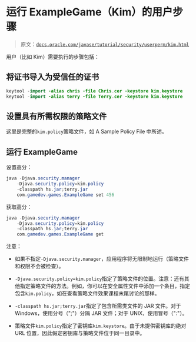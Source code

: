 # 运行 ExampleGame（Kim）的用户步骤

> 原文：[`docs.oracle.com/javase/tutorial/security/userperm/kim.html`](https://docs.oracle.com/javase/tutorial/security/userperm/kim.html)

用户（比如 Kim）需要执行的步骤包括：

## 将证书导入为受信任的证书

```java
keytool -import -alias chris -file Chris.cer -keystore kim.keystore
keytool -import -alias terry -file Terry.cer -keystore kim.keystore

```

## 设置具有所需权限的策略文件

这里是完整的`kim.policy`策略文件，如 A Sample Policy File 中所述。

## 运行 ExampleGame

设置高分：

```java
java -Djava.security.manager 
    -Djava.security.policy=kim.policy
    -classpath hs.jar;terry.jar
    com.gamedev.games.ExampleGame set 456

```

获取高分：

```java
java -Djava.security.manager
    -Djava.security.policy=kim.policy
    -classpath hs.jar;terry.jar
    com.gamedev.games.ExampleGame get

```

注意：

+   如果不指定`-Djava.security.manager`，应用程序将无限制地运行（策略文件和权限不会被检查）。

+   `-Djava.security.policy=kim.policy`指定了策略文件的位置。注意：还有其他指定策略文件的方法。例如，你可以在安全属性文件中添加一个条目，指定包含`kim.policy`，如在查看策略文件效果课程末尾讨论的那样。

+   `-classpath hs.jar;terry.jar`指定了包含所需类文件的 JAR 文件。对于 Windows，使用分号（";"）分隔 JAR 文件；对于 UNIX，使用冒号（":"）。

+   策略文件`kim.policy`指定了密钥库`kim.keystore`。由于未提供密钥库的绝对 URL 位置，因此假定密钥库与策略文件位于同一目录中。
